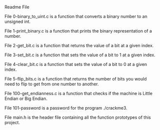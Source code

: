 Readme File 

File 0-binary_to_uint.c is a function that converts a binary number to an unsigned int.


File 1-print_binary.c is a function that prints the binary representation of a number.


File 2-get_bit.c is a function that returns the value of a bit at a given index.


File 3-set_bit.c is a function that sets the value of a bit to 1 at a given index.


File 4-clear_bit.c is a function that sets the value of a bit to 0 at a given index.


File 5-flip_bits.c is a function that returns the number of bits you would need to flip to get from one number to another.


File 100-get_endianness.c is a function that checks if the machine is Little Endian or Big Endian.


File 101-password is a password for the program ./crackme3.


File main.h is the header file containing all the function prototypes of this project.
